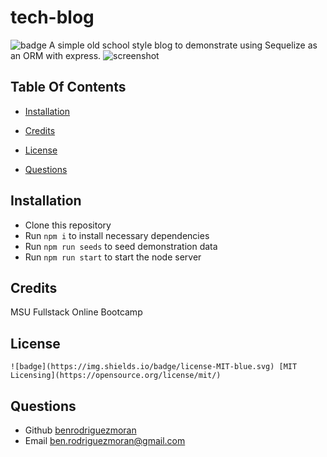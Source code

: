 
# tech-blog
![badge](https://img.shields.io/badge/license-MIT-blue.svg)
A simple old school style blog to demonstrate using Sequelize as an ORM with express.
![screenshot](assets/images/screenshot.png)
## Table Of Contents
- [Installation](#installation)

- [Credits](#credits)
- [License](#license)
- [Questions](#questions)




## Installation 
 - Clone this repository
 - Run `npm i` to install necessary dependencies
 - Run `npm run seeds` to seed demonstration data
 - Run `npm run start` to start the node server

## Credits 
MSU Fullstack Online Bootcamp
## License 

    ![badge](https://img.shields.io/badge/license-MIT-blue.svg) [MIT Licensing](https://opensource.org/license/mit/)

## Questions
- Github [benrodriguezmoran](https://github.com/benrodriguezmoran) 
- Email [ben.rodriguezmoran@gmail.com](mailto:ben.rodriguezmoran@gmail.com)



